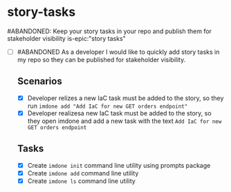 # story-tasks
#ABANDONED: Keep your story tasks in your repo and publish them for stakeholder visibility
is-epic:"story tasks"
<!-- order:-10 -->

- [ ] #ABANDONED As a developer I would like to quickly add story tasks in my repo so they can be published for stakeholder visibility.
  <!-- #story:1 order:0 epic:"story tasks" -->
  ## Scenarios
  - [x] Developer relizes a new IaC task must be added to the story, so they run `imdone add "Add IaC for new GET orders endpoint"`
  - [x] Developer realizesa new IaC task must be added to the story, so they open imdone and add a new task with the text `Add IaC for new GET orders endpoint`
  ## Tasks
  - [x] Create `imdone init` command line utility using prompts package
  - [x] Create `imdone add` command line utility
  - [x] Create `imdone ls` command line utility
